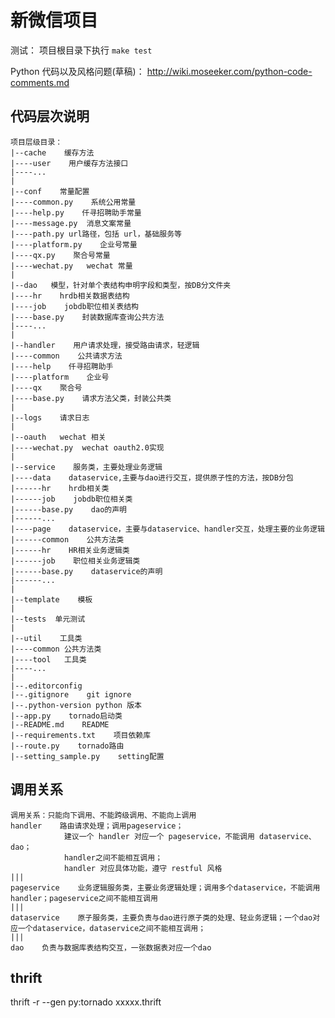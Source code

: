 # 新微信项目

测试：
项目根目录下执行
`make test`

Python 代码以及风格问题(草稿)：
http://wiki.moseeker.com/python-code-comments.md

## 代码层次说明

    项目层级目录：
    |--cache    缓存方法
    |----user    用户缓存方法接口
    |----...
    |
    |--conf    常量配置
    |----common.py    系统公用常量
    |----help.py    仟寻招聘助手常量
    |----message.py  消息文案常量
    |----path.py url路径，包括 url，基础服务等
    |----platform.py    企业号常量
    |----qx.py    聚合号常量
    |----wechat.py   wechat 常量
    |
    |--dao   模型，针对单个表结构申明字段和类型，按DB分文件夹
    |----hr    hrdb相关数据表结构
    |----job    jobdb职位相关表结构
    |----base.py    封装数据库查询公共方法
    |----...
    |
    |--handler    用户请求处理，接受路由请求，轻逻辑
    |----common    公共请求方法
    |----help    仟寻招聘助手
    |----platform    企业号
    |----qx    聚合号
    |----base.py    请求方法父类，封装公共类
    |
    |--logs    请求日志
    |
    |--oauth   wechat 相关
    |----wechat.py  wechat oauth2.0实现
    |
    |--service    服务类，主要处理业务逻辑
    |----data    dataservice,主要与dao进行交互，提供原子性的方法，按DB分包
    |------hr    hrdb相关类
    |------job    jobdb职位相关类
    |------base.py    dao的声明
    |------...
    |----page    dataservice，主要与dataservice、handler交互，处理主要的业务逻辑
    |------common    公共方法类
    |------hr    HR相关业务逻辑类
    |------job    职位相关业务逻辑类
    |------base.py    dataservice的声明
    |------...
    |
    |--template    模板
    |
    |--tests  单元测试
    |
    |--util    工具类
    |----common 公共方法类
    |----tool   工具类
    |----...
    |
    |--.editorconfig
    |--.gitignore    git ignore
    |--.python-version python 版本
    |--app.py    tornado启动类
    |--README.md    README
    |--requirements.txt    项目依赖库
    |--route.py    tornado路由
    |--setting_sample.py    setting配置


## 调用关系

    调用关系：只能向下调用、不能跨级调用、不能向上调用
    handler    路由请求处理；调用pageservice；
                建议一个 handler 对应一个 pageservice，不能调用 dataservice、dao；
                handler之间不能相互调用；
                handler 对应具体功能，遵守 restful 风格
    |||
    pageservice    业务逻辑服务类，主要业务逻辑处理；调用多个dataservice，不能调用handler；pageservice之间不能相互调用
    |||
    dataservice    原子服务类，主要负责与dao进行原子类的处理、轻业务逻辑；一个dao对应一个dataservice，dataservice之间不能相互调用；
    |||
    dao    负责与数据库表结构交互，一张数据表对应一个dao

## thrift
thrift -r --gen py:tornado xxxxx.thrift
